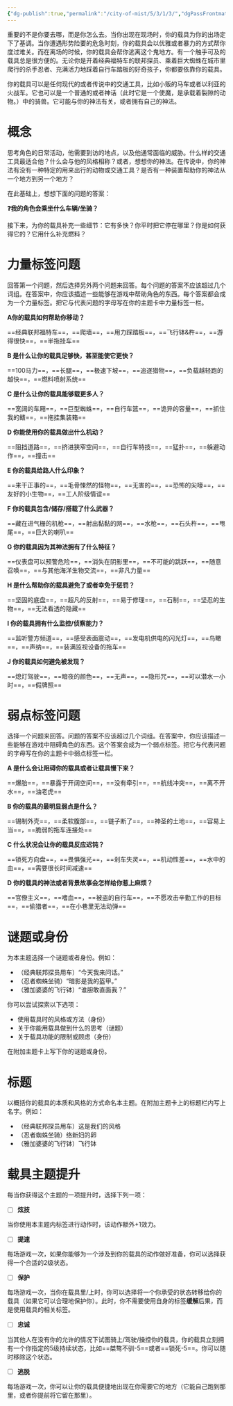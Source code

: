 ```yaml
---
{"dg-publish":true,"permalink":"/city-of-mist/5/3/1/3/","dgPassFrontmatter":true}
---
```


重要的不是你要去哪，而是你怎么去。当你出现在现场时，你的载具为你的出场定下了基调。当你遭遇形势险要的危急时刻，你的载具会以优雅或者暴力的方式帮你度过难关。而在离场的时候，你的载具会帮你逃离这个鬼地方。有一个触手可及的载具总是很方便的。无论你是开着经典福特车的联邦探员、乘着巨大蜘蛛在城市里爬行的杀手忍者、充满活力地踩着自行车踏板的好奇孩子，你都要依靠你的载具。

你的载具可以是任何现代的或者传说中的交通工具，比如小贩的马车或者以利亚的火战车。它也可以是一个普通的或者神话（此时它是一个使魔，是承载着裂隙的动物。）中的骑兽。它可能与你的神法有关，或者拥有自己的神法。

# 概念
思考角色的日常活动，他需要到访的地点，以及他通常面临的威胁。什么样的交通工具最适合他？什么会与他的风格相称？或者，想想你的神法。在传说中，你的神法有没有一种特定的用来出行的动物或交通工具？是否有一种装置帮助你的神法从一个地方到另一个地方？

在此基础上，想想下面的问题的答案：

**❓我的角色会乘坐什么车辆/坐骑？**


接下来，为你的载具补充一些细节：它有多快？你平时把它停在哪里？你是如何获得它的？它用什么补充燃料？

# 力量标签问题
回答第一个问题，然后选择另外两个问题来回答。每个问题的答案不应该超过几个词组。在答案中，你应该描述一些能够在游戏中帮助角色的东西。每个答案都会成为一个力量标签。把它与代表问题的字母写在你的主题卡中力量标签一栏。

**A你的载具如何帮助你移动？**

==经典联邦福特车==，==爬墙==，==用力踩踏板==，==飞行钵&杵==，==游得很快==，==半拖挂车==

**B 是什么让你的载具足够快，甚至能使它更快？**

==100马力==，==长腿==，==极速下坡==，==追逐猎物==，==负载越轻跑的越快==，==燃料喷射系统==

**C 是什么让你的载具能够载更多人？**

==宽阔的车厢==，==巨型蜘蛛==，==自行车篮==，==诡异的容量==，==抓住我的鳍==，==拖挂集装箱==

**D 你能使用你的载具做出什么机动？**

==阻挡道路==，==挤进狭窄空间==，==自行车特技==，==猛扑==，==躲避动作==，==撞击==

**E 你的载具给路人什么印象？**

==来干正事的==，==毛骨悚然的怪物==，==无害的==，==恐怖的尖嚎==，==友好的小生物==，==工人阶级情谊==

**F 你的载具包含/储存/搭载了什么武器？**

==藏在进气栅的机枪==，==射出黏黏的网==，==水枪==，==石头杵==，==甩尾==，==巨大的喇叭==

**G 你的载具因为其神法拥有了什么特征？**

==仪表盘可以预警危险==，==消失在阴影里==，==不可能的跳跃==，==随意召唤==，==与其他海洋生物交流==，==非凡力量==

**H 是什么帮助你的载具避免了或者幸免于惩罚？**

==坚固的底盘==，==超凡的反射==，==易于修理==，==石制==，==坚忍的生物==，==无法看透的隐藏==

**I 你的载具拥有什么监控/侦察能力？**

==监听警方频道==，==感受表面震动==，==发电机供电的闪光灯==，==鸟瞰==，==声纳==，==装满监视设备的拖车==

**J 你的载具如何避免被发现？** 

==熄灯驾驶==，==暗夜的颜色==，==无声==，==隐形咒==，==可以潜水一小时==，==假牌照==

# 弱点标签问题
选择一个问题来回答。问题的答案不应该超过几个词组。在答案中，你应该描述一些能够在游戏中阻碍角色的东西。这个答案会成为一个弱点标签。把它与代表问题的字母写在你的主题卡中弱点标签一栏。

**A 是什么会让阻碍你的载具或者让载具慢下来？**

==爆胎==，==暴露于开阔空间==，==没有牵引==，==航线冲突==，==离不开水==，==油老虎==

**B 你的载具的最明显弱点是什么？**

==锡制外壳==，==柔软腹部==，==链子断了==，==神圣的土地==，==容易上当==，==脆弱的拖车连接处==

**C 什么状况会让你的载具反应迟钝？**

==锁死方向盘==，==畏惧强光==，==刹车失灵==，==机动性差==，==水中的血==，==需要很长时间减速==

**D 你的载具的神法或者背景故事会怎样给你惹上麻烦？**

==官僚主义==，==嗜血==，==被盗的自行车==，==不愿攻击辛勤工作的目标==，==偷猎者==，==在小巷里无法动弹==

# 谜题或身份
为本主题选择一个谜题或者身份。例如：

- （经典联邦探员用车）“今天我来问话。”
- （忍者蜘蛛坐骑）“暗影是我的盔甲。”
- （雅加婆婆的飞行钵）“谁胆敢直面我？”

你可以尝试探索以下选项：

- 使用载具时的风格或方法（身份）
- 关于你能用载具做到什么的思考（谜题）
- 关于载具功能的限制或顾虑（身份）

在附加主题卡上写下你的谜题或身份。

# 标题
以概括你的载具的本质和风格的方式命名本主题。在附加主题卡上的标题栏内写上名字。例如：

- （经典联邦探员用车）这是我们的风格
- （忍者蜘蛛坐骑）络新妇的卵
- （雅加婆婆的飞行钵）飞行钵

# 载具主题提升
每当你获得这个主题的一项提升时，选择下列一项：

- [ ] **炫技**

当你使用本主题内标签进行动作时，该动作额外+1效力。

- [ ] **提速**

每场游戏一次，如果你能够为一个涉及到你的载具的动作做好准备，你可以选择获得一个合适的2级状态。

- [ ] **保护**

每场游戏一次，当你在载具里/上时，你可以选择将一个你承受的状态转移给你的载具（如果它可以合理地保护你）。此时，你不需要使用自身的标签**缓解**后果，而是使用载具的相关标签。

- [ ] **忠诚**

当其他人在没有你的允许的情况下试图骑上/驾驶/操控你的载具，你的载具立刻拥有一个你指定的5级持续状态，比如==桀骜不驯-5==或者==锁死-5==。你可以随时移除这个状态。

- [ ] **逃脱**

每场游戏一次，你可以让你的载具便捷地出现在你需要它的地方（它能自己跑到那里，或者你提前将它留在那里）。